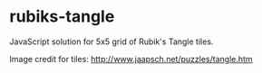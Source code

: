 # rubiks-tangle
JavaScript solution for 5x5 grid of Rubik's Tangle tiles.

Image credit for tiles: http://www.jaapsch.net/puzzles/tangle.htm
